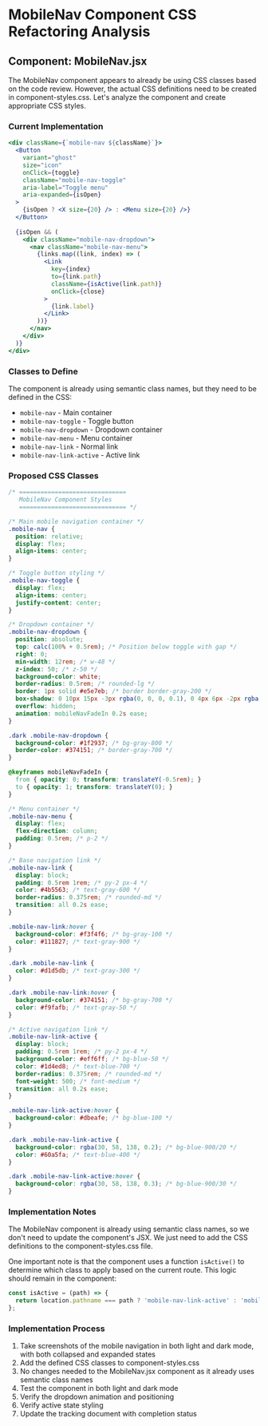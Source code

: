 # MobileNav Component CSS Refactoring Analysis

## Component: MobileNav.jsx

The MobileNav component appears to already be using CSS classes based on the code review. However, the actual CSS definitions need to be created in component-styles.css. Let's analyze the component and create appropriate CSS styles.

### Current Implementation

```jsx
<div className={`mobile-nav ${className}`}>
  <Button 
    variant="ghost" 
    size="icon" 
    onClick={toggle}
    className="mobile-nav-toggle"
    aria-label="Toggle menu"
    aria-expanded={isOpen}
  >
    {isOpen ? <X size={20} /> : <Menu size={20} />}
  </Button>
  
  {isOpen && (
    <div className="mobile-nav-dropdown">
      <nav className="mobile-nav-menu">
        {links.map((link, index) => (
          <Link 
            key={index} 
            to={link.path} 
            className={isActive(link.path)}
            onClick={close}
          >
            {link.label}
          </Link>
        ))}
      </nav>
    </div>
  )}
</div>
```

### Classes to Define

The component is already using semantic class names, but they need to be defined in the CSS:

- `mobile-nav` - Main container
- `mobile-nav-toggle` - Toggle button
- `mobile-nav-dropdown` - Dropdown container
- `mobile-nav-menu` - Menu container
- `mobile-nav-link` - Normal link
- `mobile-nav-link-active` - Active link

### Proposed CSS Classes

```css
/* ==============================
   MobileNav Component Styles
   ============================== */

/* Main mobile navigation container */
.mobile-nav {
  position: relative;
  display: flex;
  align-items: center;
}

/* Toggle button styling */
.mobile-nav-toggle {
  display: flex;
  align-items: center;
  justify-content: center;
}

/* Dropdown container */
.mobile-nav-dropdown {
  position: absolute;
  top: calc(100% + 0.5rem); /* Position below toggle with gap */
  right: 0;
  min-width: 12rem; /* w-48 */
  z-index: 50; /* z-50 */
  background-color: white;
  border-radius: 0.5rem; /* rounded-lg */
  border: 1px solid #e5e7eb; /* border border-gray-200 */
  box-shadow: 0 10px 15px -3px rgba(0, 0, 0, 0.1), 0 4px 6px -2px rgba(0, 0, 0, 0.05); /* shadow-lg */
  overflow: hidden;
  animation: mobileNavFadeIn 0.2s ease;
}

.dark .mobile-nav-dropdown {
  background-color: #1f2937; /* bg-gray-800 */
  border-color: #374151; /* border-gray-700 */
}

@keyframes mobileNavFadeIn {
  from { opacity: 0; transform: translateY(-0.5rem); }
  to { opacity: 1; transform: translateY(0); }
}

/* Menu container */
.mobile-nav-menu {
  display: flex;
  flex-direction: column;
  padding: 0.5rem; /* p-2 */
}

/* Base navigation link */
.mobile-nav-link {
  display: block;
  padding: 0.5rem 1rem; /* py-2 px-4 */
  color: #4b5563; /* text-gray-600 */
  border-radius: 0.375rem; /* rounded-md */
  transition: all 0.2s ease;
}

.mobile-nav-link:hover {
  background-color: #f3f4f6; /* bg-gray-100 */
  color: #111827; /* text-gray-900 */
}

.dark .mobile-nav-link {
  color: #d1d5db; /* text-gray-300 */
}

.dark .mobile-nav-link:hover {
  background-color: #374151; /* bg-gray-700 */
  color: #f9fafb; /* text-gray-50 */
}

/* Active navigation link */
.mobile-nav-link-active {
  display: block;
  padding: 0.5rem 1rem; /* py-2 px-4 */
  background-color: #eff6ff; /* bg-blue-50 */
  color: #1d4ed8; /* text-blue-700 */
  border-radius: 0.375rem; /* rounded-md */
  font-weight: 500; /* font-medium */
  transition: all 0.2s ease;
}

.mobile-nav-link-active:hover {
  background-color: #dbeafe; /* bg-blue-100 */
}

.dark .mobile-nav-link-active {
  background-color: rgba(30, 58, 138, 0.2); /* bg-blue-900/20 */
  color: #60a5fa; /* text-blue-400 */
}

.dark .mobile-nav-link-active:hover {
  background-color: rgba(30, 58, 138, 0.3); /* bg-blue-900/30 */
}
```

### Implementation Notes

The MobileNav component is already using semantic class names, so we don't need to update the component's JSX. We just need to add the CSS definitions to the component-styles.css file.

One important note is that the component uses a function `isActive()` to determine which class to apply based on the current route. This logic should remain in the component:

```jsx
const isActive = (path) => {
  return location.pathname === path ? 'mobile-nav-link-active' : 'mobile-nav-link';
};
```

### Implementation Process

1. Take screenshots of the mobile navigation in both light and dark mode, with both collapsed and expanded states
2. Add the defined CSS classes to component-styles.css
3. No changes needed to the MobileNav.jsx component as it already uses semantic class names
4. Test the component in both light and dark mode
5. Verify the dropdown animation and positioning
6. Verify active state styling
7. Update the tracking document with completion status